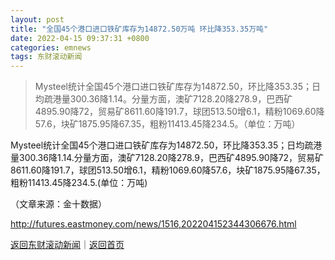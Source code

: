 ```yaml
---
layout: post
title: "全国45个港口进口铁矿库存为14872.50万吨 环比降353.35万吨"
date: 2022-04-15 09:37:31 +0800
categories: emnews
tags: 东财滚动新闻
---
```

> Mysteel统计全国45个港口进口铁矿库存为14872.50，环比降353.35；日均疏港量300.36降1.14。分量方面，澳矿7128.20降278.9，巴西矿4895.90降72，贸易矿8611.60降191.7，球团513.50增6.1，精粉1069.60降57.6，块矿1875.95降67.35，粗粉11413.45降234.5。（单位：万吨）

<p>Mysteel统计全国45个港口进口铁矿库存为14872.50，环比降353.35；日均疏港量300.36降1.14.分量方面，澳矿7128.20降278.9，巴西矿4895.90降72，贸易矿8611.60降191.7，球团513.50增6.1，精粉1069.60降57.6，块矿1875.95降67.35，粗粉11413.45降234.5.(单位：万吨)</p><p class="em_media">（文章来源：金十数据）</p>

<http://futures.eastmoney.com/news/1516,202204152344306676.html>

[返回东财滚动新闻](//finews.withounder.com/emnews/)｜[返回首页](//finews.withounder.com/)